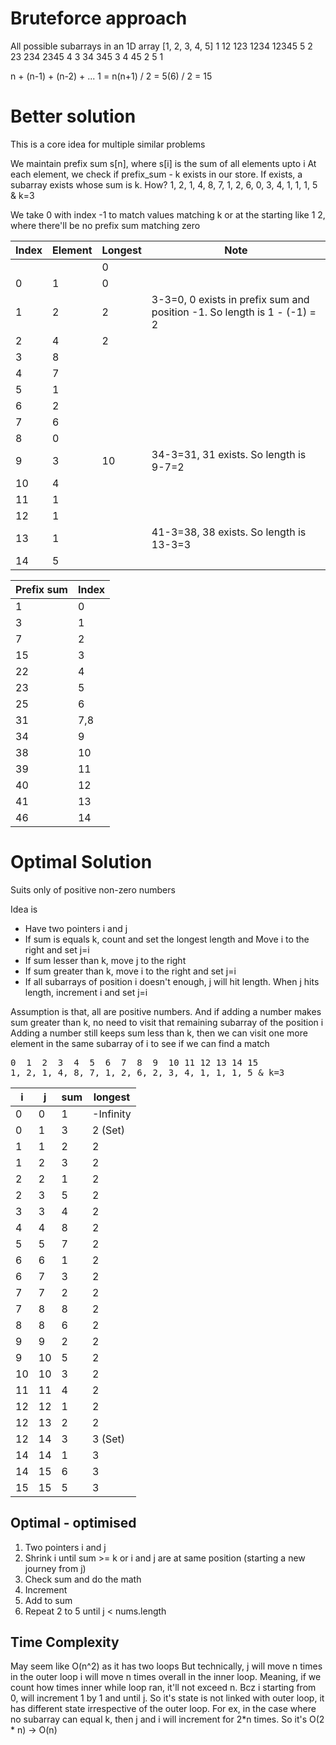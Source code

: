 # Bruteforce approach

All possible subarrays in an 1D array
[1, 2, 3, 4, 5]
1 12 123 1234 12345 5
2 23 234 2345 4
3 34 345 3
4 45 2
5 1

n + (n-1) + (n-2) + ... 1 = n(n+1) / 2 = 5(6) / 2 = 15

# Better solution

This is a core idea for multiple similar problems

We maintain prefix sum s[n], where s[i] is the sum of all elements upto i
At each element, we check if prefix_sum - k exists in our store. If exists, a subarray exists whose sum is k.
How?
1, 2, 1, 4, 8, 7, 1, 2, 6, 0, 3, 4, 1, 1, 1, 5 & k=3

We take 0 with index -1 to match values matching k or at the starting like 1 2, where there'll be no prefix sum matching
zero

| Index | Element | Longest | Note                                                                     |
|-------|---------|---------|--------------------------------------------------------------------------|
|       |         | 0       |                                                                          |
| 0     | 1       | 0       |                                                                          |
| 1     | 2       | 2       | 3-3=0, 0 exists in prefix sum and position -1. So length is 1 - (-1) = 2 |
| 2     | 4       | 2       |                                                                          |
| 3     | 8       |         |                                                                          |
| 4     | 7       |         |                                                                          |
| 5     | 1       |         |                                                                          |
| 6     | 2       |         |                                                                          |
| 7     | 6       |         |                                                                          |
| 8     | 0       |         |                                                                          |
| 9     | 3       | 10      | 34-3=31, 31 exists. So length is 9-7=2                                   |
| 10    | 4       |         |                                                                          |
| 11    | 1       |         |                                                                          |
| 12    | 1       |         |                                                                          |
| 13    | 1       |         | 41-3=38, 38 exists. So length is  13-3=3                                 |
| 14    | 5       |         |                                                                          |

| Prefix sum | Index |
|------------|-------|
| 1          | 0     |
| 3          | 1     |
| 7          | 2     |
| 15         | 3     |
| 22         | 4     |
| 23         | 5     |
| 25         | 6     |
| 31         | 7,8   |
| 34         | 9     |
| 38         | 10    |
| 39         | 11    |
| 40         | 12    |
| 41         | 13    |
| 46         | 14    |

# Optimal Solution

Suits only of positive non-zero numbers

Idea is

- Have two pointers i and j
- If sum is equals k, count and set the longest length and Move i to the right and set j=i
- If sum lesser than k, move j to the right
- If sum greater than k, move i to the right and set j=i
- If all subarrays of position i doesn't enough, j will hit length. When j hits length, increment i and set j=i

Assumption is that, all are positive numbers. And if adding a number makes sum greater than k, no need to visit that
remaining subarray of the position i
Adding a number still keeps sum less than k, then we can visit one more element in the same subarray of i to see if we
can find a match
<pre>
0  1  2  3  4  5  6  7  8  9  10 11 12 13 14 15
1, 2, 1, 4, 8, 7, 1, 2, 6, 2, 3, 4, 1, 1, 1, 5 & k=3
</pre>

| i  | j  | sum | longest   |
|----|----|-----|-----------|
| 0  | 0  | 1   | -Infinity |
| 0  | 1  | 3   | 2 (Set)   |
| 1  | 1  | 2   | 2         |
| 1  | 2  | 3   | 2         |
| 2  | 2  | 1   | 2         |
| 2  | 3  | 5   | 2         |
| 3  | 3  | 4   | 2         |
| 4  | 4  | 8   | 2         |
| 5  | 5  | 7   | 2         |
| 6  | 6  | 1   | 2         |
| 6  | 7  | 3   | 2         |
| 7  | 7  | 2   | 2         |
| 7  | 8  | 8   | 2         |
| 8  | 8  | 6   | 2         |
| 9  | 9  | 2   | 2         |
| 9  | 10 | 5   | 2         |
| 10 | 10 | 3   | 2         |
| 11 | 11 | 4   | 2         |
| 12 | 12 | 1   | 2         |
| 12 | 13 | 2   | 2         |
| 12 | 14 | 3   | 3  (Set)  |
| 14 | 14 | 1   | 3         |
| 14 | 15 | 6   | 3         |
| 15 | 15 | 5   | 3         |

## Optimal - optimised

1) Two pointers i and j
2) Shrink i until sum >= k or i and j are at same position (starting a new journey from j)
3) Check sum and do the math
4) Increment
5) Add to sum
6) Repeat 2 to 5 until j < nums.length

## Time Complexity

May seem like O(n^2) as it has two loops
But technically,
j will move n times in the outer loop
i will move n times overall in the inner loop.
Meaning, if we count how times inner while loop ran, it'll not exceed n.
Bcz i starting from 0, will increment 1 by 1 and until j.
So it's state is not linked with outer loop, it has different state irrespective of the outer loop.
For ex, in the case where no subarray can equal k, then j and i will increment for 2*n times.
So it's O(2 * n) -> O(n)